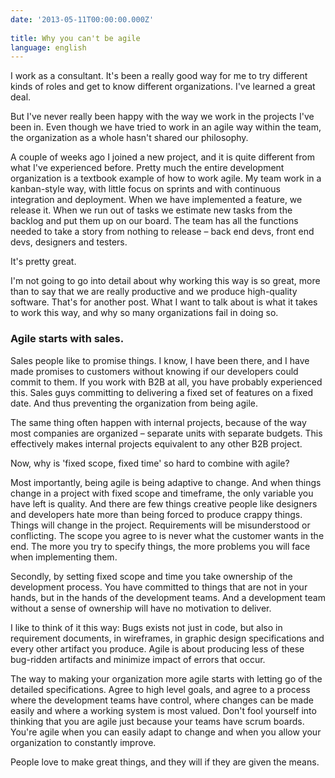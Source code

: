 ```yaml
---
date: '2013-05-11T00:00:00.000Z'
 
title: Why you can't be agile
language: english
---
```


I work as a consultant. It's been a really good way for me to try different kinds of roles and get to know different organizations. I've learned a great deal.

But I've never really been happy with the way we work in the projects I've been in. Even though we have tried to work in an agile way within the team, the organization as a whole hasn't shared our philosophy.

A couple of weeks ago I joined a new project, and it is quite different from what I've experienced before. Pretty much the entire development organization is a textbook example of how to work agile. My team work in a kanban-style way, with little focus on sprints and with continuous integration and deployment. When we have implemented a feature, we release it. When we run out of tasks we estimate new tasks from the backlog and put them up on our board. The team has all the functions needed to take a story from nothing to release – back end devs, front end devs, designers and testers.

It's pretty great.

I'm not going to go into detail about why working this way is so great, more than to say that we are really productive and we produce high-quality software. That's for another post. What I want to talk about is what it takes to work this way, and why so many organizations fail in doing so.

### Agile starts with sales.

Sales people like to promise things. I know, I have been there, and I have made promises to customers without knowing if our developers could commit to them. If you work with B2B at all, you have probably experienced this. Sales guys committing to delivering a fixed set of features on a fixed date. And thus preventing the organization from being agile.

The same thing often happen with internal projects, because of the way most companies are organized – separate units with separate budgets. This effectively makes internal projects equivalent to any other B2B project.

Now, why is 'fixed scope, fixed time' so hard to combine with agile?

Most importantly, being agile is being adaptive to change. And when things change in a project with fixed scope and timeframe, the only variable you have left is quality. And there are few things creative people like designers and developers hate more than being forced to produce crappy things. Things will change in the project. Requirements will be misunderstood or conflicting. The scope you agree to is never what the customer wants in the end. The more you try to specify things, the more problems you will face when implementing them.

Secondly, by setting fixed scope and time you take ownership of the development process. You have committed to things that are not in your hands, but in the hands of the development teams. And a development team without a sense of ownership will have no motivation to deliver.

I like to think of it this way: Bugs exists not just in code, but also in requirement documents, in wireframes, in graphic design specifications and every other artifact you produce. Agile is about producing less of these bug-ridden artifacts and minimize impact of errors that occur.

The way to making your organization more agile starts with letting go of the detailed specifications. Agree to high level goals, and agree to a process where the development teams have control, where changes can be made easily and where a working system is most valued. Don't fool yourself into thinking that you are agile just because your teams have scrum boards. You're agile when you can easily adapt to change and when you allow your organization to constantly improve.

People love to make great things, and they will if they are given the means.
